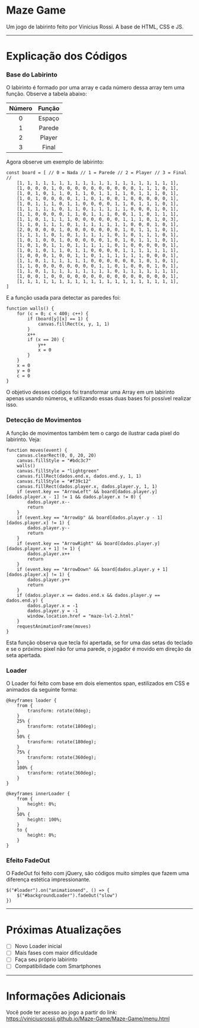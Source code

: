 # Maze Game
Um jogo de labirinto feito por Vinicius Rossi. A base de HTML, CSS e JS.
***
# Explicação dos Códigos
### Base do Labirinto

O labirinto é formado por uma array e cada número dessa array tem uma função. Observe a tabela abaixo:

Número | Função
:---: | :---:
0 | Espaço
1 | Parede
2 | Player
3 | Final

Agora observe um exemplo de labirinto: 

```
const board = [ // 0 = Nada // 1 = Parede // 2 = Player // 3 = Final //
    [1, 1, 1, 1, 1, 1, 1, 1, 1, 1, 1, 1, 1, 1, 1, 1, 1, 1, 1, 1],
    [1, 0, 0, 0, 1, 0, 0, 0, 0, 0, 0, 0, 0, 0, 0, 1, 1, 1, 0, 1],
    [1, 0, 1, 0, 1, 1, 0, 1, 1, 0, 1, 1, 1, 1, 0, 1, 1, 1, 0, 1],
    [1, 0, 1, 0, 0, 0, 0, 1, 1, 0, 1, 0, 0, 1, 0, 0, 0, 0, 0, 1],
    [1, 0, 1, 1, 1, 0, 1, 1, 0, 0, 0, 0, 1, 1, 0, 1, 1, 1, 0, 1],
    [1, 1, 1, 1, 1, 0, 1, 1, 0, 1, 1, 1, 1, 1, 0, 0, 0, 1, 0, 1],
    [1, 1, 0, 0, 0, 0, 1, 1, 0, 1, 1, 1, 0, 0, 1, 1, 0, 1, 1, 1],
    [1, 1, 0, 1, 1, 1, 1, 0, 0, 0, 0, 0, 0, 1, 1, 1, 0, 1, 0, 3],
    [1, 1, 0, 1, 1, 1, 0, 1, 1, 1, 1, 1, 1, 1, 0, 0, 0, 1, 0, 1],
    [2, 0, 0, 0, 0, 1, 0, 0, 0, 0, 0, 0, 0, 1, 0, 1, 1, 1, 0, 1],
    [1, 1, 1, 1, 0, 1, 0, 1, 1, 1, 1, 1, 0, 1, 0, 1, 1, 1, 0, 1],
    [1, 0, 1, 0, 0, 1, 0, 0, 0, 0, 0, 1, 0, 1, 0, 1, 1, 1, 0, 1],
    [1, 0, 1, 0, 1, 1, 0, 1, 1, 1, 1, 1, 0, 1, 0, 0, 0, 0, 0, 1],
    [1, 0, 1, 0, 1, 1, 0, 1, 1, 0, 0, 0, 0, 1, 1, 1, 1, 1, 1, 1],
    [1, 0, 0, 0, 1, 0, 0, 1, 1, 0, 1, 1, 1, 1, 1, 1, 0, 0, 0, 1],
    [1, 1, 0, 1, 1, 1, 1, 1, 1, 0, 0, 0, 0, 0, 0, 1, 0, 1, 0, 1],
    [1, 1, 0, 0, 0, 0, 0, 0, 0, 0, 1, 1, 0, 1, 0, 0, 0, 1, 0, 1],
    [1, 1, 0, 1, 1, 1, 1, 1, 1, 1, 1, 1, 0, 1, 1, 1, 1, 1, 1, 1],
    [1, 0, 0, 1, 0, 0, 0, 0, 0, 0, 0, 0, 0, 0, 0, 0, 0, 0, 0, 1],
    [1, 1, 1, 1, 1, 1, 1, 1, 1, 1, 1, 1, 1, 1, 1, 1, 1, 1, 1, 1],
]
```

E a função usada para detectar as paredes foi:

```
function walls() {
    for (c = 0; c < 400; c++) {
        if (board[y][x] == 1) {
            canvas.fillRect(x, y, 1, 1)
        }
        x++
        if (x == 20) {
            y++
            x = 0
        }
    }
    x = 0
    y = 0
    c = 0
}
```
O objetivo desses códigos foi transformar uma Array em um labirinto apenas usando números, e utilizando essas duas bases foi possível realizar isso.

### Detecção de Movimentos

A função de movimentos também tem o cargo de ilustrar cada pixel do labirinto. Veja:

```
function moves(event) {
    canvas.clearRect(0, 0, 20, 20)
    canvas.fillStyle = "#bdc3c7"
    walls()
    canvas.fillStyle = "lightgreen"
    canvas.fillRect(dados.end.x, dados.end.y, 1, 1)
    canvas.fillStyle = "#f39c12"
    canvas.fillRect(dados.player.x, dados.player.y, 1, 1)
    if (event.key == "ArrowLeft" && board[dados.player.y][dados.player.x - 1] != 1 && dados.player.x != 0) {
        dados.player.x--
        return
    }
    if (event.key == "ArrowUp" && board[dados.player.y - 1][dados.player.x] != 1) {
        dados.player.y--
        return
    }
    if (event.key == "ArrowRight" && board[dados.player.y][dados.player.x + 1] != 1) {
        dados.player.x++
        return
    }
    if (event.key == "ArrowDown" && board[dados.player.y + 1][dados.player.x] != 1) {
        dados.player.y++
        return
    }
    if (dados.player.x == dados.end.x && dados.player.y == dados.end.y) {
        dados.player.x = -1
        dados.player.y = -1
        window.location.href = "maze-lvl-2.html"
    }
    requestAnimationFrame(moves)
}
```
Esta função observa que tecla foi apertada, se for uma das setas do teclado e se o próximo pixel não for uma parede, o jogador é movido em direção da seta apertada.

### Loader
O Loader foi feito com base em dois elementos span, estilizados em CSS e animados da seguinte forma:
```
@keyframes loader {
    from {
        transform: rotate(0deg);
    }
    25% {
        transform: rotate(180deg);
    }
    50% {
        transform: rotate(180deg);
    }
    75% {
        transform: rotate(360deg);
    }
    100% {
        transform: rotate(360deg);
    }
}

@keyframes innerLoader {
    from {
        height: 0%;
    }
    50% {
        height: 100%;
    }
    to {
        height: 0%;
    }
}
```
### Efeito FadeOut
O FadeOut foi feito com jQuery, são códigos muito simples que fazem uma diferença estética impressionante.
```
$("#loader").on("animationend", () => {
    $("#backgroundLoader").fadeOut("slow")
})
```
***
# Próximas Atualizações
-[ ] Novo Loader inicial
-[ ] Mais fases com maior dificuldade
-[ ] Faça seu próprio labirinto
-[ ] Compatibilidade com Smartphones
***
# Informações Adicionais
Você pode ter acesso ao jogo a partir do link: https://viniciusrossii.github.io/Maze-Game/Maze-Game/menu.html

